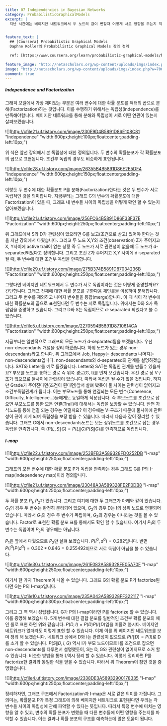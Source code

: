 ```yaml
---
title: 07 Independencies in Bayesian Networks
category: ProbabilisticGraphicalModels
excerpt: |
  지난 시간에는 베이지안 네트워크에서 두 노드의 값이 변할때 어떻게 서로 영향을 주는지 직관적인 추론(Reasoning)을 통해 알아봤습니다. 이번 시간에는 어떤 경우에 노드 사이에 서로 영향을 주는지를 보다 정확하게 살펴 보겠습니다. 일단 일반적인 경우의 예부터 보겠습니다.   


feature_text: |
  ## [Coursera] Probabilistic Graphical Models
  Daphne Koller의 Probabilistic Graphical Models 강의 정리

  ref: [https://www.coursera.org/learn/probabilistic-graphical-models/home](https://www.coursera.org/learn/probabilistic-graphical-models/home "coursera")

feature_image: "http://netascholars.org/wp-content/uploads/imgs/index.php?w=700&src=http://netascholars.org/wp-content/uploads/2013/04/9780262258357-1024x512.jpg"
image: "http://netascholars.org/wp-content/uploads/imgs/index.php?w=700&src=http://netascholars.org/wp-content/uploads/2013/04/9780262258357-1024x512.jpg"
comment: true
---
```



##### Independence and Factorization

그래픽 모델에서 가장 재미있는 부분은 여러 변수에 대한 확률 분포를 팩터의 곱으로 분해(Factorization)하는 것입니다. 이를 수행하기 위해서는 독립성(independence)를 만족해야합니다. 베이지안 네트워크를 통해 분해와 독립성이 서로 어떤 연관이 있는지 살펴보겠습니다.   

![](http://cfile21.uf.tistory.com/image/230E9D4B5891D86E108C81 "Independence" "width:600px;height:100px;float:center;padding-left:10px;")

위 식은 앞선 강의에서 본 독립성에 대한 정의입니다. 두 변수의 확률분포가 각 확률분포의 곱으로 표현됩니다. 조건부 독립의 경우도 비슷하게 표현됩니다.   

![](http://cfile28.uf.tistory.com/image/26355B4B5891D86E2E5DF4 "Independence" "width:600px;height:150px;float:center;padding-left:10px;")

이렇듯 두 변수에 대한 확률분포 P를 분해(Factorization)한다는 것은 두 변수가 서로 독립적인 것을 의미합니다. 지금부터는 그래프 G의 변수의 확률분포에 대한 Factorization이 있을 때, 그래프 내 변수들 사이의 독립성을 어떻게 확인 할 수 있는지 알아보겠습니다.  

![](http://cfile21.uf.tistory.com/image/256FC64B5891D86F33F37E "Factorization" "width:600px;height:250px;float:center;padding-left:10px;")

위 그래프에서 S와 D가 관련성이 있으려면 G를 보고(조건으로 삼고) 있어야 한다는 것을 지난 강의에서 다뤘습니다. 그리고 두 노드 X,Y와 조건(observation) Z가 주어지고 X, Y사이에 active trail이 없는 상황 즉 두 노드가 서로 관련성이 없을때 두 노드가 d-separated되었다고 정의합니다. 그리고 조건 Z가 주어지고 X,Y 사이에 d-separated 될 때, 두 변수에 대한 조건부 독립을 만족합니다.   

![](http://cfile29.uf.tistory.com/image/275B374B5891D87034236B "Factorization" "width:600px;height:250px;float:center;padding-left:10px;")

그렇다면 베이지안 네트워크에서 두 변수가 서로 독립이라는 것은 어떻게 증명할까요? 간단합니다. 그래프 전체에 대한 확률 분포를 구한다음 체인룰을 이용하여 분해합니다. 그리고 두 변수를 제외하고 나머지 변수들을 통합(merge)합니다. 이 때 식이 각 변수에 대한 확률분포의 곱으로 표현된다면 두 변수는 서로 독립입니다. 위에서는 D와 S가 독립임을 증명하고 있습니다. 그리고 D와 S는 독립이므로 d-separated 되었다고 볼 수 있습니다.  

![](http://cfile5.uf.tistory.com/image/2270594B5891D8710614CA "Factorization" "width:600px;height:250px;float:center;padding-left:10px;")

지금부터는 일반적으로 그래프의 모든 노드가 d-separated됨을 보겠습니다. 우선 non-descendants 개념을 정리 하겠습니다. 하위 노드가 있는 경우 non-descendants라고 합니다. 위 그래프에서 Job, Happy는 descendants 나머지는 non-descendants입니다. non-descendants와 d-separated의 관계를 설명하겠습니다. SAT와 Letter를 예로 들겠습니다. Letter와 SAT는 독립인 관계를 만들수 있을까요? 부모를 노드를 통하는 경로 즉 위쪽 경로(G, I)를 먼저 보겠습니다. 우선 경로 상 V구조가 없으므로 둘사이에 관련성이 있습니다. 따라서 독립은 될 수가 없을 것입니다. 하지만 Grade가 주어진다면(조건이 된다면)앞서 살펴 봤듯이 둘 사이는 관련성이 없어지고 조건부독립관계가 됩니다. 이는 부모노드를 통해 연결되는 모든 변수(Coherence, Difficulty, Intelligence...)들에게도 동일하게 적용됩니다. 즉 부모노드를 조건으로 잡으면 부모노드를 통한 모든 연결(Trail)에 대해서는 독립을 보장할 수 있습니다. 반면 자식노드를 통해 연결 되는 경우는 어떨까요? 이 경우에는 V-구조기 때문에 둘사이에 관련성이 끊어 지게 되며 독립성을 보장 받을 수 있습니다. 따라서 다음과 같이 정리할 수 있습니다. 
그래프 G에서 non-descendants노드는 모든 상위노드를 조건으로 잡는 경우 독립을 만족합니다. 즉 $(P(L,S\|G)=P(L\|G)P(S\|G)$를 만족하므로 독립입니다.

##### I-map

![](http://cfile22.uf.tistory.com/image/253BFB3A589328FD0252DB "I-map" "width:600px;height:250px;float:center;padding-left:10px;")

그래프의 모든 변수에 대한 확률 분포 P가 독립을 만족하는 경우 그래프 G를 P의 I-map(independency map)이라 정의합니다. 

![](http://cfile21.uf.tistory.com/image/23048A3A589328FE2F0DB8 "I-map" "width:600px;height:250px;float:center;padding-left:10px;")

두 확률 분포 $P_1, P_2$가 있습니다. 그리고 여기에 대한 두 그래프가 아래와 같이 있습니다. $G_1$의 경우 두 변수는 완전히 분리되어 있으며, $G_2$의 경우 D는 I의 상위 노드로 연결되어 있습니다. 따라서 $G_1$의 경우 두 변수가 독립이며, $G_2$의 경우는 아니라는 것을 볼 수 있습니다. Factor로 표현한 확률 분포 표를 통해서도 확인 할 수 있습니다. 여기서 $P_1$의 두 변수는 독립이며 $P_2$의 경우에는 아닙니다. 

$P_1$은 앞에서 다뤘으므로 $P_2$만 살펴 보겠습니다. $P(i^0, d^0)=0.282$입니다. 반면 $P(i^0)P(d^0)=0.302*0.846=0.255492$이므로 서로 독립이 아님을 볼 수 있습니다.  

![](http://cfile30.uf.tistory.com/image/261E083A589328FE05A70F "I-map" "width:600px;height:250px;float:center;padding-left:10px;")

여기서 한 가지 Theorem이 나올 수 있습니다. 그래프 G의 확률 분포 P가 factorize된다면 G는 P의 I-map입니다.  

![](http://cfile10.uf.tistory.com/image/235A043A589328FF322117 "I-map" "width:600px;height:300px;float:center;padding-left:10px;")

그리고 그 역 역시 성립됩니다. G가 P의 I-map이라면 P를 factorize 할 수 있습니다. 이를 증명해 보겠습니다. 5개 변수에 대한 결합 분포를 일반적인 조건부 확률 분포의 체인 룰로 표현 하면 위와 같습니다. $P(D,I)=P(D)P(I\|D)$임을 떠올려 봅시다. 베이지안 네트워크가 없더라도 이렇게 표현 할 수 있습니다. 이제 이를 위 베이지안 네트워크를 보며 정리 해 보겟습니다. 네트워크 상에서 D와 I는 관련성이 없으므로 $P(I\|D)=P(I)$로 D를 소거 할 수 있습니다. $P(S\|D,I,G)$ 역시 I가 부모 노드이므로 I를 조건으로 잡으면 non-descendants를 다루면서 설명했듯이, S는 D, G와 관련성이 없어지므로 소거 할 수 있습니다. 비슷한 방법을 통해 L역시 정리 할 수 있습니다. 이렇게 정리하면 P를 factorize한 결과와 동일한 식을 얻을 수 있습니다. 따라서 위 Theorem이 참인 것을 증명했습니다. 

![](http://cfile4.uf.tistory.com/image/2338DE3A58932900178335 "I-map" "width:600px;height:250px;float:center;padding-left:10px;")

정리하자면, 그래프 구조에서 Factorization과 I-map은 서로 같은 의미를 가집니다. 그 의미는, 확률분포 P가 특정 그래프에 의해 베이지안 네트워크로 표현된다면 우리는 각 변수들 사이의 독립성에 관해 파악할 수 있다는 뜻입니다. 따라서 특정 변수에 미치는 영향을 알 수 있고, 변수의 확률 분포가 변했을 때 다른 변수들에 어떤 영향을 주는지를 파악할 수 있습니다. 이는 결과나 확률 분포의 구조를 예측하는데 많은 도움이 됩니다.  





